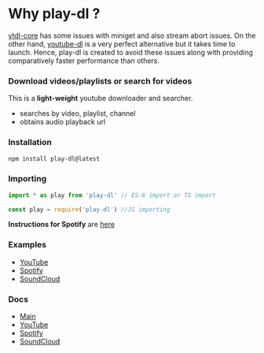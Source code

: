 # Why play-dl ?

[ytdl-core](https://github.com/fent/node-ytdl-core) has some issues with miniget and also stream abort issues. On the other hand, [youtube-dl](https://github.com/ytdl-org/youtube-dl) is a very perfect alternative but it takes time to launch. Hence, play-dl is created to avoid these issues along with providing comparatively faster performance than others.

### Download videos/playlists or search for videos

This is a **light-weight** youtube downloader and searcher.

-   searches by video, playlist, channel
-   obtains audio playback url

### Installation

```bash
npm install play-dl@latest
```

### Importing

```ts
import * as play from 'play-dl' // ES-6 import or TS import

const play = require('play-dl') //JS importing
```

**Instructions for Spotify** are [here](https://github.com/play-dl/play-dl/discussions/64)

### Examples

-   [YouTube](https://github.com/play-dl/play-dl/tree/main/examples/YouTube)
-   [Spotify](https://github.com/play-dl/play-dl/tree/main/examples/Spotify)
-   [SoundCloud]()

### Docs

-   [Main](https://github.com/play-dl/play-dl/tree/main/docs#play-dl-commands)
-   [YouTube](https://github.com/play-dl/play-dl/tree/main/docs/YouTube#youtube)
-   [Spotify](https://github.com/play-dl/play-dl/tree/main/docs/Spotify#spotify)
-   [SoundCloud]()

